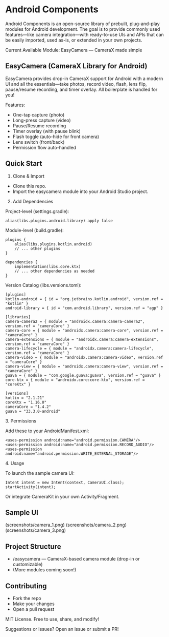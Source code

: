 # Android Components

Android Components is an open-source library of prebuilt, plug-and-play modules for Android development. The goal is to provide commonly used features—like camera integration—with ready-to-use UIs and APIs that can be easily imported, used as-is, or extended in your own projects.

Current Available Module:
EasyCamera — CameraX made simple

## EasyCamera (CameraX Library for Android)

EasyCamera provides drop-in CameraX support for Android with a modern UI and all the essentials—take photos, record video, flash, lens flip, pause/resume recording, and timer overlay. All boilerplate is handled for you!

Features:

* One-tap capture (photo)
* Long-press capture (video)
* Pause/Resume recording
* Timer overlay (with pause blink)
* Flash toggle (auto-hide for front camera)
* Lens switch (front/back)
* Permission flow auto-handled

## Quick Start

1. Clone & Import

* Clone this repo.
* Import the easycamera module into your Android Studio project.

2. Add Dependencies

Project-level (settings.gradle):

```
alias(libs.plugins.android.library) apply false
```

Module-level (build.gradle):

```
plugins {
    alias(libs.plugins.kotlin.android)
    // ... other plugins
}

dependencies {
    implementation(libs.core.ktx)
    // ... other dependencies as needed
}
```

Version Catalog (libs.versions.toml):

```
[plugins]
kotlin-android = { id = "org.jetbrains.kotlin.android", version.ref = "kotlin" }
android-library = { id = "com.android.library", version.ref = "agp" }

[libraries]
camera-camera2 = { module = "androidx.camera:camera-camera2", version.ref = "cameraCore" }
camera-core = { module = "androidx.camera:camera-core", version.ref = "cameraCore" }
camera-extensions = { module = "androidx.camera:camera-extensions", version.ref = "cameraCore" }
camera-lifecycle = { module = "androidx.camera:camera-lifecycle", version.ref = "cameraCore" }
camera-video = { module = "androidx.camera:camera-video", version.ref = "cameraCore" }
camera-view = { module = "androidx.camera:camera-view", version.ref = "cameraCore" }
guava = { module = "com.google.guava:guava", version.ref = "guava" }
core-ktx = { module = "androidx.core:core-ktx", version.ref = "coreKtx" }

[versions]
kotlin = "2.1.21"
coreKtx = "1.16.0"
cameraCore = "1.4.2"
guava = "33.3.0-android"
```

3\. Permissions

Add these to your AndroidManifest.xml:

```
<uses-permission android:name="android.permission.CAMERA"/>
<uses-permission android:name="android.permission.RECORD_AUDIO"/>
<uses-permission android:name="android.permission.WRITE_EXTERNAL_STORAGE"/>
```

4\. Usage

To launch the sample camera UI:

```
Intent intent = new Intent(context, CameraUI.class);
startActivity(intent);
```

Or integrate CameraKit in your own Activity/Fragment.

## Sample UI

(screenshots/camera\_1.png)
(screenshots/camera\_2.png)
(screenshots/camera\_3.png)

## Project Structure

* /easycamera — CameraX-based camera module (drop-in or customizable)
* (More modules coming soon!)

## Contributing

* Fork the repo
* Make your changes
* Open a pull request

MIT License. Free to use, share, and modify!

Suggestions or Issues? Open an issue or submit a PR!
